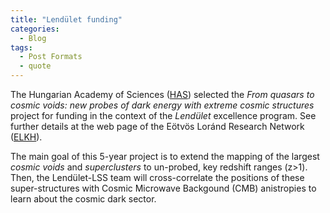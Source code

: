 ```yaml
---
title: "Lendület funding"
categories:
  - Blog
tags:
  - Post Formats
  - quote
---
```


The Hungarian Academy of Sciences ([HAS](https://mta.hu/english)) selected the _From quasars to cosmic voids: new probes of dark energy with extreme cosmic structures_ project for funding in the context of the _Lendület_ excellence program. See further details at the web page of the Eötvös Loránd Research Network ([ELKH](https://elkh.org/en/news/eight-new-elkh-research-groups-win-grant-to-start-work-as-part-of-the-2022-mta-lendulet-momentum-program/)).

The main goal of this 5-year project is to extend the mapping of the largest _cosmic voids_ and _superclusters_ to un-probed, key redshift ranges (z>1). Then, the Lendület-LSS team will cross-correlate the positions of these super-structures with Cosmic Microwave Backgound (CMB) anistropies to learn about the cosmic dark sector. 
